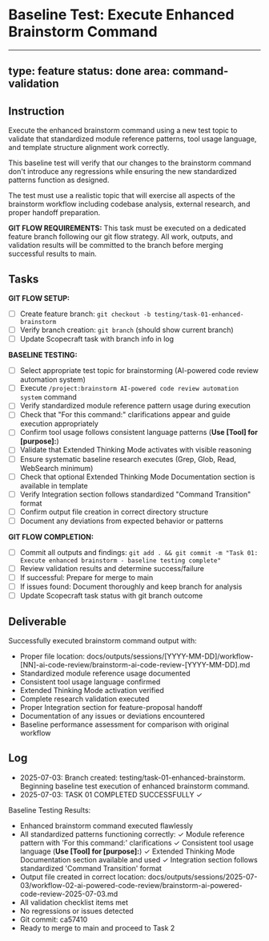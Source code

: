 # Baseline Test: Execute Enhanced Brainstorm Command

---
type: feature
status: done
area: command-validation
---


## Instruction
Execute the enhanced brainstorm command using a new test topic to validate that standardized module reference patterns, tool usage language, and template structure alignment work correctly.

This baseline test will verify that our changes to the brainstorm command don't introduce any regressions while ensuring the new standardized patterns function as designed.

The test must use a realistic topic that will exercise all aspects of the brainstorm workflow including codebase analysis, external research, and proper handoff preparation.

**GIT FLOW REQUIREMENTS:**
This task must be executed on a dedicated feature branch following our git flow strategy. All work, outputs, and validation results will be committed to the branch before merging successful results to main.

## Tasks
**GIT FLOW SETUP:**
- [ ] Create feature branch: `git checkout -b testing/task-01-enhanced-brainstorm`
- [ ] Verify branch creation: `git branch` (should show current branch)
- [ ] Update Scopecraft task with branch info in log

**BASELINE TESTING:**
- [ ] Select appropriate test topic for brainstorming (AI-powered code review automation system)
- [ ] Execute `/project:brainstorm AI-powered code review automation system` command
- [ ] Verify standardized module reference pattern usage during execution
- [ ] Check that "For this command:" clarifications appear and guide execution appropriately
- [ ] Confirm tool usage follows consistent language patterns (**Use [Tool] for [purpose]:**)
- [ ] Validate that Extended Thinking Mode activates with visible reasoning
- [ ] Ensure systematic baseline research executes (Grep, Glob, Read, WebSearch minimum)
- [ ] Check that optional Extended Thinking Mode Documentation section is available in template
- [ ] Verify Integration section follows standardized "Command Transition" format
- [ ] Confirm output file creation in correct directory structure
- [ ] Document any deviations from expected behavior or patterns

**GIT FLOW COMPLETION:**
- [ ] Commit all outputs and findings: `git add . && git commit -m "Task 01: Execute enhanced brainstorm - baseline testing complete"`
- [ ] Review validation results and determine success/failure
- [ ] If successful: Prepare for merge to main
- [ ] If issues found: Document thoroughly and keep branch for analysis
- [ ] Update Scopecraft task status with git branch outcome

## Deliverable
Successfully executed brainstorm command output with:
- Proper file location: docs/outputs/sessions/[YYYY-MM-DD]/workflow-[NN]-ai-code-review/brainstorm-ai-code-review-[YYYY-MM-DD].md
- Standardized module reference usage documented
- Consistent tool usage language confirmed
- Extended Thinking Mode activation verified
- Complete research validation executed
- Proper Integration section for feature-proposal handoff
- Documentation of any issues or deviations encountered
- Baseline performance assessment for comparison with original workflow

## Log
- 2025-07-03: Branch created: testing/task-01-enhanced-brainstorm. Beginning baseline test execution of enhanced brainstorm command.
- 2025-07-03: TASK 01 COMPLETED SUCCESSFULLY ✓

Baseline Testing Results:
- Enhanced brainstorm command executed flawlessly
- All standardized patterns functioning correctly:
  ✓ Module reference pattern with 'For this command:' clarifications
  ✓ Consistent tool usage language (**Use [Tool] for [purpose]:**)
  ✓ Extended Thinking Mode Documentation section available and used
  ✓ Integration section follows standardized 'Command Transition' format
- Output file created in correct location: docs/outputs/sessions/2025-07-03/workflow-02-ai-powered-code-review/brainstorm-ai-powered-code-review-2025-07-03.md
- All validation checklist items met
- No regressions or issues detected
- Git commit: ca57410
- Ready to merge to main and proceed to Task 2
